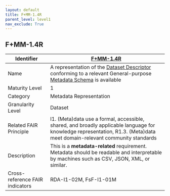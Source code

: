 ```yaml
---
layout: default
title: F+MM-1.4R
parent_level: level1
nav_exclude: True
---
```


## F+MM-1.4R

| Identifier | [F+MM-1.4R](https://github.com/FAIRplus/Data-Maturity/edit/v0.3/docs/_indicators/A.%20F+MM-1.4R.md) |
| ---------- | ----------|
| Name | A representation of the [Dataset Descriptor](https://fairplus.github.io/Data-Maturity/docs/Glossary/#dataset-descriptor) conforming to a relevant General-purpose [Metadata Schema](https://fairplus.github.io/Data-Maturity/docs/Glossary/#metadata-schema) is available |
| Maturity Level | 1 |
| Category | Metadata Representation |
| Granularity Level | Dataset |
| Related FAIR Principle | I1. (Meta)data use a formal, accessible, shared, and broadly applicable language for knowledge representation, R1.3. (Meta)data meet domain-relevant community standards |
| Description |  This is a **metadata-related** requirement. Metadata should be readable and interpretable by machines such as CSV, JSON, XML, or similar. |
| Cross-reference FAIR indicators | RDA-I1-02M, FsF-I1-01M |
